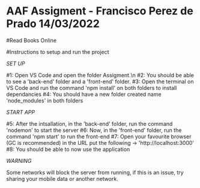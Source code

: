 # AAF Assigment - Francisco Perez de Prado 14/03/2022
#Read Books Online

#Instructions to setup and run the project

*SET UP*

#1: Open VS Code and open the folder Assigment.\n
#2: You should be able to see a 'back-end' folder and a 'front-end' folder.
#3: Open the terminal on VS Code and run the command 'npm install' on both folders to install dependancies
#4: You should have a new folder created name 'node_modules' in both folders

*START APP*

#5: After the intsallation, in the 'back-end' folder, run the command 'nodemon' to start the server
#6: Now, in the 'front-end' folder, run the command 'npm start' to run the front-end
#7: Open your favourite browser (GC is recommended) in the URL put the following -> 'http://localhost:3000'
#8: You should be able to now use the application

*WARNING*

Some networks will block the server from running, if this is an issue, try sharing your mobile data or another network.
